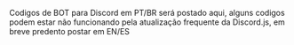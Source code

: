 Codigos de BOT para Discord em PT/BR será postado aqui, alguns codigos podem estar não funcionando pela atualização frequente da Discord.js, em breve predento postar em EN/ES
